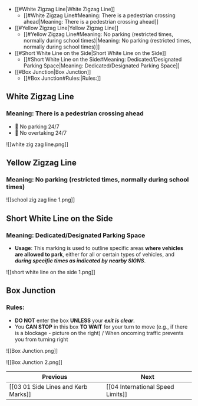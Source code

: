 - [[#White Zigzag Line|White Zigzag Line]]
	- [[#White Zigzag Line#Meaning: There is a pedestrian crossing ahead|Meaning: There is a pedestrian crossing ahead]]
- [[#Yellow Zigzag Line|Yellow Zigzag Line]]
	- [[#Yellow Zigzag Line#Meaning: No parking (restricted times, normally during school times)|Meaning: No parking (restricted times, normally during school times)]]
- [[#Short White Line on the Side|Short White Line on the Side]]
	- [[#Short White Line on the Side#Meaning: Dedicated/Designated Parking Space|Meaning: Dedicated/Designated Parking Space]]
- [[#Box Junction|Box Junction]]
	- [[#Box Junction#Rules:|Rules:]]


## White Zigzag Line
### Meaning: There is a pedestrian crossing ahead

- 🚫 No parking 24/7
- 🚫 No overtaking 24/7

![[white zig zag line.png]]

## Yellow Zigzag Line
### Meaning: No parking (restricted times, normally during school times)

![[school zig zag line 1.png]]

## Short White Line on the Side
### Meaning: Dedicated/Designated Parking Space

- **Usage**: This marking is used to outline specific areas **where vehicles are allowed to park**, either for all or certain types of vehicles, and ***during specific times as indicated by nearby SIGNS***.

![[short white line on the side 1.png]]

## Box Junction
### Rules:

- **DO NOT** enter the box **UNLESS** your ***exit is clear***.
- You **CAN STOP** in this box **TO WAIT** for your turn to move (e.g., if there is a blockage - picture on the right) / When oncoming traffic prevents you from turning right

![[Box Junction.png]]

![[Box Junction 2.png]]

| Previous                            | Next                              |
| ----------------------------------- | --------------------------------- |
| [[03 01 Side Lines and Kerb Marks]] | [[04 International Speed Limits]] |
